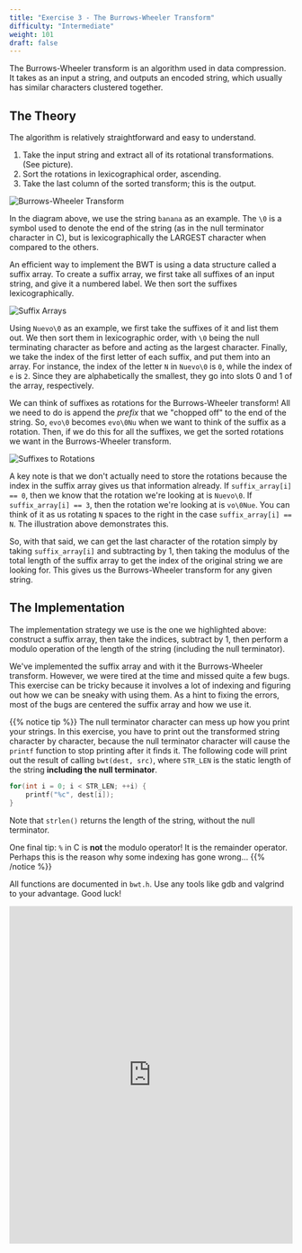 ```yaml
---
title: "Exercise 3 - The Burrows-Wheeler Transform"
difficulty: "Intermediate"
weight: 101
draft: false
---
```


The Burrows-Wheeler transform is an algorithm used in data compression. It takes as an input a string, and outputs an encoded string, which usually has similar characters clustered together. 

## The Theory

The algorithm is relatively straightforward and easy to understand.

1. Take the input string and extract all of its rotational transformations. (See picture).
2. Sort the rotations in lexicographical order, ascending.
3. Take the last column of the sorted transform; this is the output.

![Burrows-Wheeler Transform](../resources/e3-01.png)

In the diagram above, we use the string `banana` as an example. The `\0` is a symbol used to denote the end of the string (as in the null terminator character in C), but is lexicographically the LARGEST character when compared to the others.

An efficient way to implement the BWT is using a data structure called a suffix array. To create a suffix array, we first take all suffixes of an input string, and give it a numbered label. We then sort the suffixes lexicographically.

![Suffix Arrays](../resources/e3-02.png)

Using `Nuevo\0` as an example, we first take the suffixes of it and list them out. We then sort them in lexicographic order, with `\0` being the null terminating character as before and acting as the largest character. Finally, we take the index of the first letter of each suffix, and put them into an array. For instance, the index of the letter `N` in `Nuevo\0` is `0`, while the index of `e` is `2`. Since they are alphabetically the smallest, they go into slots 0 and 1 of the array, respectively. 

We can think of suffixes as rotations for the Burrows-Wheeler transform! All we need to do is append the *prefix* that we "chopped off" to the end of the string. So, `evo\0` becomes `evo\0Nu` when we want to think of the suffix as a rotation. Then, if we do this for all the suffixes, we get the sorted rotations we want in the Burrows-Wheeler transform.

![Suffixes to Rotations](../resources/e3-03.png)

A key note is that we don't actually need to store the rotations because the index in the suffix array gives us that information already. If `suffix_array[i] == 0`, then we know that the rotation we're looking at is `Nuevo\0`. If `suffix_array[i] == 3`, then the rotation we're looking at is `vo\0Nue`. You can think of it as us rotating `N` spaces to the right in the case `suffix_array[i] == N`. The illustration above demonstrates this.

So, with that said, we can get the last character of the rotation simply by taking `suffix_array[i]` and subtracting by 1, then taking the modulus of the total length of the suffix array to get the index of the original string we are looking for. This gives us the Burrows-Wheeler transform for any given string.

## The Implementation

The implementation strategy we use is the one we highlighted above: construct a suffix array, then take the indices, subtract by 1, then perform a modulo operation of the length of the string (including the null terminator).

We've implemented the suffix array and with it the Burrows-Wheeler transform. However, we were tired at the time and missed quite a few bugs. This exercise can be tricky because it involves a lot of indexing and figuring out how we can be sneaky with using them. As a hint to fixing the errors, most of the bugs are centered the suffix array and how we use it.

{{% notice tip %}}
The null terminator character can mess up how you print your strings. In this exercise, you have to print out the transformed string character by character, because the null terminator character will cause the `printf` function to stop printing after it finds it. The following code will print out the result of calling `bwt(dest, src)`, where `STR_LEN` is the static length of the string **including the null terminator**.
```c
for(int i = 0; i < STR_LEN; ++i) {
	printf("%c", dest[i]);
}
```
Note that `strlen()` returns the length of the string, without the null terminator.

One final tip: `%` in C is **not** the modulo operator! It is the remainder operator. Perhaps this is the reason why some indexing has gone wrong...
{{% /notice %}}

All functions are documented in `bwt.h`. Use any tools like gdb and valgrind to your advantage. Good luck!

<iframe height="600px" width="100%" src="https://replit.com/@nuevofoundation/Debugging-Exercise-3?lite=true#bwt.c"  scrolling="no" frameborder="no" allowtransparency="true" allowfullscreen="true" sandbox="allow-forms allow-pointer-lock allow-popups allow-same-origin allow-scripts allow-modals"></iframe>
